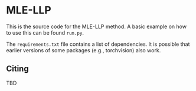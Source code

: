 # MLE-LLP

This is the source code for the MLE-LLP method. A basic example on how to use
this can be found `run.py`.

The `requirements.txt` file contains a list of dependencies. It is possible
that earlier versions of some packages (e.g., torchvision) also work.

## Citing

TBD

